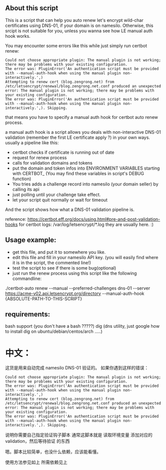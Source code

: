 ## About this script

This is a script that can help you auto renew let's encrypt wild-char certificates using DNS-01, if your domain is on namesilo.
Otherwise, this srcipt is not suitable for you, unless you wanna see how LE manual auth hook works.


You may encounter some errors like this while just simply run certbot renew:

```
Could not choose appropriate plugin: The manual plugin is not working; there may be problems with your existing configuration.
The error was: PluginError('An authentication script must be provided with --manual-auth-hook when using the manual plugin non-interactively.',)
Attempting to renew cert (blog.zengrong.net) from /etc/letsencrypt/renewal/blog.zengrong.net.conf produced an unexpected error: The manual plugin is not working; there may be problems with your existing configuration.
The error was: PluginError('An authentication script must be provided with --manual-auth-hook when using the manual plugin non-interactively.',). Skipping.

```

that means you have to specify a manual auth hook for certbot auto renew process.

a manual auth hook is a script allows you deals with non-interactive DNS-01 validation (remember the first LE certificate apply ?) in your own ways.
usually a pipeline like this:

* certbot checks if certificate is running out of date
* request for renew process
* calls for validation domains and tokens 
* put the domain and token infos into ENVIRONMENT VARIABLES starting with CERTBOT_ (You may find these variables in script's DEBUG function)
* You tries adds a challenge record into namesilo (your domain seller) by calling its api
* just polling until your challenge take effect.
* let your script quit normally or wait for timeout

And the script shows how what a DNS-01 validation pipeline is.


reference: 
https://certbot.eff.org/docs/using.html#pre-and-post-validation-hooks
for certbot logs: /var/log/letsencrypt/*.log 
they are usually here. :)



## Usage example: 

* get this file, and put it to somewhere you like.
* edit this file and fill in your namesilo API key. (you will easily find where it is in the script, the commented line!)
* test the script to see if there is some bug(optional)
* just run the renew process using this script like the following commandline:

./certbot-auto renew --manual --preferred-challenges dns-01  --server https://acme-v02.api.letsencrypt.org/directory --manual-auth-hook {ABSOLUTE-PATH-TO-THIS-SCRIPT}

## requirements: 

bash support (you don't have a bash ?????)
dig (dns utility, just google how to install dig on ubuntu/debian/centos/arch .....)

# 中文：

这货是用来自动完成 namesilo DNS-01 验证的。
如果你遇到这样的错误：

```
Could not choose appropriate plugin: The manual plugin is not working; there may be problems with your existing configuration.
The error was: PluginError('An authentication script must be provided with --manual-auth-hook when using the manual plugin non-interactively.',)
Attempting to renew cert (blog.zengrong.net) from /etc/letsencrypt/renewal/blog.zengrong.net.conf produced an unexpected error: The manual plugin is not working; there may be problems with your existing configuration.
The error was: PluginError('An authentication script must be provided with --manual-auth-hook when using the manual plugin non-interactively.',). Skipping.
``` 

说明你需要自己指定验证钩子脚本
通常这脚本就是 读取环境变量 添加对应的validation，然后等待验证 的东西

嗯。脚本比较简单，也没什么依赖，应该能看懂。


使用方法参见如上
所需依赖见上
